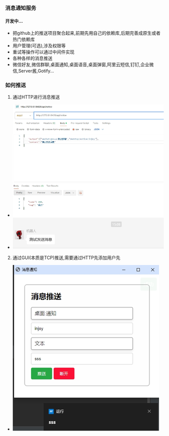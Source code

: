 ### 消息通知服务

#### 开发中...

- 把github上的推送项目聚合起来,前期先用自己的依赖库,后期完善成原生或者热门依赖库
- 用户管理(可选),涉及权限等
- 重试等操作可以通过中间件实现
- 各种各样的消息推送
- 微信好友,微信群聊,桌面通知,桌面语音,桌面弹窗,阿里云短信,钉钉,企业微信,Server酱,Gotify...

### 如何推送

1. 通过HTTP进行消息推送

- ![](docs/push_by_http.png)
- ![](docs/push_by_http_result.png)

2. 通过GUI(本质是TCP)推送,需要通过HTTP先添加用户先

- ![](docs/push_by_gui.png)